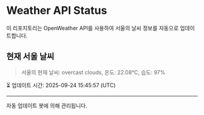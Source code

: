 
# Weather API Status

이 리포지토리는 OpenWeather API를 사용하여 서울의 날씨 정보를 자동으로 업데이트합니다.

## 현재 서울 날씨
> 서울의 현재 날씨: overcast clouds, 온도: 22.08°C, 습도: 97%

⏳ 업데이트 시간: 2025-09-24 15:45:57 (UTC)

---
자동 업데이트 봇에 의해 관리됩니다.
